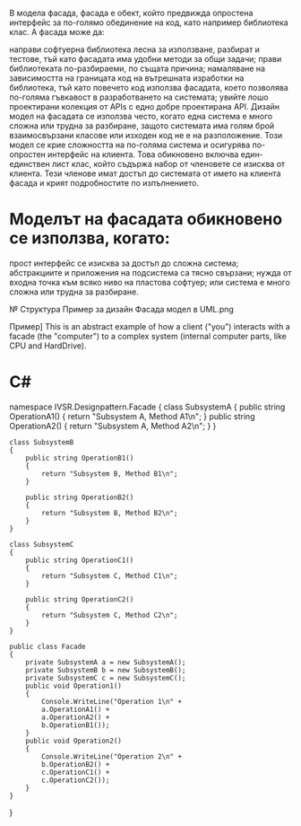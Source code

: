 В модела фасада,  фасада е обект, който предвижда опростена интерфейс за по-голямо обединение на код, като например библиотека клас. A фасада може да:

направи софтуерна библиотека лесна за използване, разбират и тестове, тъй като фасадата има удобни методи за общи задачи;
прави библиотеката по-разбираеми, по същата причина;
намаляване на зависимостта на границата код на вътрешната изработки на библиотека, тъй като повечето код използва фасадата, което позволява по-голяма гъвкавост в разработването на системата;
увийте лошо проектирани колекция от APIs с едно добре проектирана API.
Дизайн модел на фасадата се използва често, когато една система е много сложна или трудна за разбиране, защото системата има голям брой взаимосвързани класове или изходен код не е на разположение. Този модел се крие сложността на по-голяма система и осигурява по-опростен интерфейс на клиента. Това обикновено включва един-единствен лист клас, който съдържа набор от членовете се изисква от клиента. Тези членове имат достъп до системата от името на клиента фасада и крият подробностите по изпълнението.

# Моделът на фасадата обикновено се използва, когато:

прост интерфейс се изисква за достъп до сложна система;
абстракциите и приложения на подсистема са тясно свързани;
нужда от входна точка към всяко ниво на пластова софтуер; или
система е много сложна или трудна за разбиране.

№ Структура
Пример за дизайн Фасада модел в UML.png

Пример]
This is an abstract example of how a client ("you") interacts with a facade (the "computer") to a complex system (internal computer parts, like CPU and HardDrive).

# C#

namespace IVSR.Designpattern.Facade
{
    class SubsystemA
    {
        public string OperationA1()
        {
            return "Subsystem A, Method A1\n";
        }
        public string OperationA2()
        {
            return "Subsystem A, Method A2\n";
        }
    }

    class SubsystemB
    {
        public string OperationB1()
        {
            return "Subsystem B, Method B1\n";
        }

        public string OperationB2()
        {
            return "Subsystem B, Method B2\n";
        }
    }

    class SubsystemC
    {
        public string OperationC1()
        {
            return "Subsystem C, Method C1\n";
        }

        public string OperationC2()
        {
            return "Subsystem C, Method C2\n";
        }
    }

    public class Facade
    {
        private SubsystemA a = new SubsystemA();
        private SubsystemB b = new SubsystemB();
        private SubsystemC c = new SubsystemC();
        public void Operation1()
        {
            Console.WriteLine("Operation 1\n" +
            a.OperationA1() +
            a.OperationA2() +
            b.OperationB1());
        }
        public void Operation2()
        {
            Console.WriteLine("Operation 2\n" +
            b.OperationB2() +
            c.OperationC1() +
            c.OperationC2());
        }
    }
}
